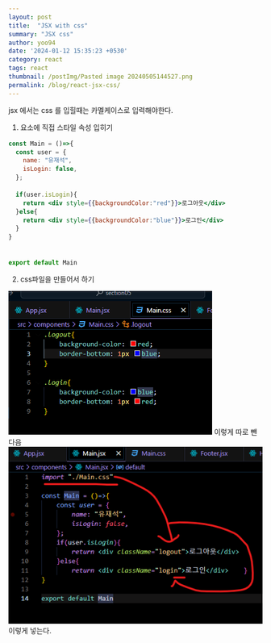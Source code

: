 ```yaml
---
layout: post
title:  "JSX with css"
summary: "JSX css"
author: yoo94
date: '2024-01-12 15:35:23 +0530'
category: react
tags: react
thumbnail: /postImg/Pasted image 20240505144527.png
permalink: /blog/react-jsx-css/
---
```


jsx 에서는 css 를 입힐때는 카멜케이스로 입력해야한다.
1. 요소에 직접 스타일 속성 입히기
```jsx
const Main = ()=>{
  const user = {
    name: "유재석",
    isLogin: false,
  };

  if(user.isLogin){
    return <div style={{backgroundColor:"red"}}>로그아웃</div>
  }else{
    return <div style={{backgroundColor:"blue"}}>로그인</div>   
  }
}


export default Main
```

2. css파일을 만들어서 하기
<img src="/postImg/Pasted image 20240505150240.png" alt="Pasted image 20240505150240.png" style="max-width:100%;">
이렇게 따로 뺀다음
<img src="/postImg/Pasted image 20240505150347.png" alt="Pasted image 20240505150347.png" style="max-width:100%;">
이렇게 넣는다.
